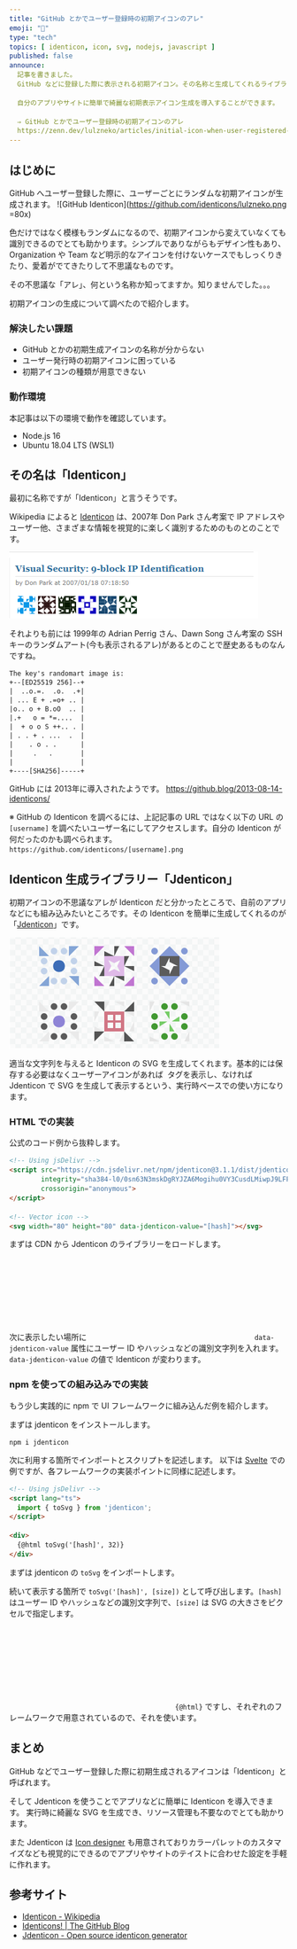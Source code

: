 ```yaml
---
title: "GitHub とかでユーザー登録時の初期アイコンのアレ"
emoji: "🎨"
type: "tech"
topics: [ identicon, icon, svg, nodejs, javascript ]
published: false
announce:
  記事を書きました。
  GitHub などに登録した際に表示される初期アイコン。その名称と生成してくれるライブラリーを紹介。

  自分のアプリやサイトに簡単で綺麗な初期表示アイコン生成を導入することができます。

  ⇒ GitHub とかでユーザー登録時の初期アイコンのアレ
  https://zenn.dev/lulzneko/articles/initial-icon-when-user-registered-github-or-other
---
```


## はじめに
GitHub へユーザー登録した際に、ユーザーごとにランダムな初期アイコンが生成されます。
![GitHub Identicon](https://github.com/identicons/lulzneko.png =80x)

色だけではなく模様もランダムになるので、初期アイコンから変えていなくても識別できるのでとても助かります。シンプルでありながらもデザイン性もあり、Organization や Team など明示的なアイコンを付けないケースでもしっくりきたり、愛着がでてきたりして不思議なものです。

その不思議な「アレ」、何という名称か知ってますか。知りませんでした。。。

初期アイコンの生成について調べたので紹介します。

### 解決したい課題
- GitHub とかの初期生成アイコンの名称が分からない
- ユーザー発行時の初期アイコンに困っている
- 初期アイコンの種類が用意できない

### 動作環境
本記事は以下の環境で動作を確認しています。
- Node.js 16
- Ubuntu 18.04 LTS (WSL1)


## その名は「Identicon」
最初に名称ですが「Identicon」と言うそうです。

Wikipedia によると [Identicon](https://en.wikipedia.org/wiki/Identicon) は、2007年 Don Park さん考案で IP アドレスやユーザー他、さまざまな情報を視覚的に楽しく識別するためのものとのことです。

![Visual Security: 9-block IP Identification](/images/identicon.png)

それよりも前には 1999年の Adrian Perrig さん、Dawn Song さん考案の SSH キーのランダムアート(今も表示されるアレ)があるとのことで歴史あるものなんですね。
```
The key's randomart image is:
+--[ED25519 256]--+
|  ..o.=.  .o.  .+|
| ... E + .=o+ .. |
|o.. o + B.oO  .. |
|.+   o = *=....  |
|  + o o S ++.. . |
| . . + . ...  .  |
|    . o . .      |
|     .   .       |
|                 |
+----[SHA256]-----+
```

GitHub には 2013年に導入されたようです。
https://github.blog/2013-08-14-identicons/

※ GitHub の Identicon を調べるには、上記記事の URL ではなく以下の URL の `[username]` を調べたいユーザー名にしてアクセスします。自分の Identicon が何だったのかも調べられます。
`https://github.com/identicons/[username].png`



## Identicon 生成ライブラリー「Jdenticon」
初期アイコンの不思議なアレが Identicon だと分かったところで、自前のアプリなどにも組み込みたいところです。その Identicon を簡単に生成してくれるのが「[Jdenticon](https://jdenticon.com/)」です。

![Jdenticon](/images/jdenticon.png)

適当な文字列を与えると Identicon の SVG を生成してくれます。基本的には保存する必要はなくユーザーアイコンがあれば <img> タグを表示し、なければ Jdenticon で SVG を生成して表示するという、実行時ベースでの使い方になります。


### HTML での実装
公式のコード例から抜粋します。

```html
<!-- Using jsDelivr -->
<script src="https://cdn.jsdelivr.net/npm/jdenticon@3.1.1/dist/jdenticon.min.js"
        integrity="sha384-l0/0sn63N3mskDgRYJZA6Mogihu0VY3CusdLMiwpJ9LFPklOARUcOiWEIGGmFELx"
        crossorigin="anonymous">
</script>

<!-- Vector icon -->
<svg width="80" height="80" data-jdenticon-value="[hash]"></svg>
```

まずは CDN から Jdenticon のライブラリーをロードします。

次に表示したい場所に <svg> タグを記述し `data-jdenticon-value` 属性にユーザー ID やハッシュなどの識別文字列を入れます。`data-jdenticon-value` の値で Identicon が変わります。


### npm を使っての組み込みでの実装
もう少し実践的に npm で UI フレームワークに組み込んだ例を紹介します。

まずは jdenticon をインストールします。
```shell-session
npm i jdenticon
```

次に利用する箇所でインポートとスクリプトを記述します。
以下は [Svelte](https://svelte.jp/) での例ですが、各フレームワークの実装ポイントに同様に記述します。
```html
<!-- Using jsDelivr -->
<script lang="ts">
  import { toSvg } from 'jdenticon';
</script>

<div>
  {@html toSvg('[hash]', 32)}
</div>
```

まずは jdenticon の `toSvg` をインポートします。

続いて表示する箇所で `toSvg('[hash]', [size])` として呼び出します。`[hash]` はユーザー ID やハッシュなどの識別文字列で、`[size]` は SVG の大きさをピクセルで指定します。

<svg> タグが生成されるので HTML タグとして機能するようにビューへ出力します。Svelte では `{@html}` ですし、それぞれのフレームワークで用意されているので、それを使います。


## まとめ
GitHub などでユーザー登録した際に初期生成されるアイコンは「Identicon」と呼ばれます。

そして Jdenticon を使うことでアプリなどに簡単に Identicon を導入できます。
実行時に綺麗な SVG を生成でき、リソース管理も不要なのでとても助かります。

また Jdenticon は [Icon designer](https://jdenticon.com/icon-designer.html) も用意されておりカラーパレットのカスタマイズなども視覚的にできるのでアプリやサイトのテイストに合わせた設定を手軽に作れます。

## 参考サイト
- [Identicon - Wikipedia](https://en.wikipedia.org/wiki/Identicon)
- [Identicons! | The GitHub Blog](https://github.blog/2013-08-14-identicons/)
- [Jdenticon - Open source identicon generator](https://jdenticon.com/)
